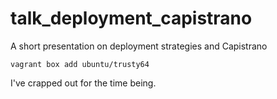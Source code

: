# talk_deployment_capistrano
A short presentation on deployment strategies and Capistrano

```
vagrant box add ubuntu/trusty64
```

I've crapped out for the time being.
